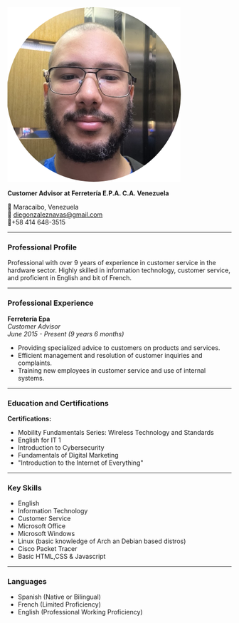


![Profile picture ](https://github.com/Diegonzaleznavas/Diegonzaleznavas.github.io/blob/main/headshot2.png?raw=true) 



**Customer Advisor at Ferretería E.P.A. C.A. Venezuela**

📍 Maracaibo, Venezuela  
📧 diegonzaleznavas@gmail.com  
📱+58 414 648-3515

---

### **Professional Profile**

Professional with over 9 years of experience in customer service in the hardware sector. Highly skilled in information technology, customer service, and proficient in English and bit of French.

---

### **Professional Experience**


**Ferretería Epa**  
_Customer Advisor_  
_June 2015 - Present (9 years 6 months)_

- Providing specialized advice to customers on products and services.
- Efficient management and resolution of customer inquiries and complaints.
- Training new employees in customer service and use of internal systems.

---

### **Education and Certifications**

**Certifications:**

- Mobility Fundamentals Series: Wireless Technology and Standards
- English for IT 1
- Introduction to Cybersecurity
- Fundamentals of Digital Marketing
- "Introduction to the Internet of Everything"
  

---

### **Key Skills**

- English
- Information Technology
- Customer Service
- Microsoft Office
- Microsoft Windows
- Linux (basic knowledge of Arch an Debian based distros)
- Cisco Packet Tracer
- Basic HTML,CSS & Javascript

---

### **Languages**

- Spanish (Native or Bilingual)
- French (Limited Proficiency)
- English (Professional Working Proficiency)
